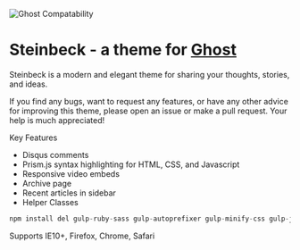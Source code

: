 ![Ghost Compatability](http://img.shields.io/badge/Compatible%20with%20Ghost-v0.7.x-brightgreen.svg)

# Steinbeck - a theme for [Ghost](http://github.com/tryghost/ghost)

Steinbeck is a modern and elegant theme for sharing your thoughts, stories, and ideas.

If you find any bugs, want to request any features, or have any other advice for improving this theme, please open an issue or make a pull request. Your help is much appreciated!

Key Features

- Disqus comments
- Prism.js syntax highlighting for HTML, CSS, and Javascript
- Responsive video embeds
- Archive page
- Recent articles in sidebar
- Helper Classes


```javascript
npm install del gulp-ruby-sass gulp-autoprefixer gulp-minify-css gulp-jshint gulp-uglify gulp-imagemin gulp-rename gulp-concat gulp-notify gulp-cache gulp-livereload del gulp-plumber gulp-combine-media-queries
```

Supports IE10+, Firefox, Chrome, Safari